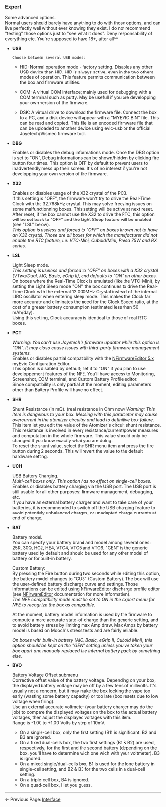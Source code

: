 ### Expert

Some advanced options.  
Normal users should barely have anything to do with those options, and can live perfectly well without ever knowing they exist. 
I do not recommend "testing" those options just to "see what it does". Deny responsability of everything etc. 
You're supposed to have 18+, after all^^

  * __USB__

        Choose between several USB modes:
     * HID: Normal operation mode - factory setting. Disables any other USB device than HID.
       HID is always active, even in the two others modes of operation. This feature permits communication between the box and firmware utilities.

     * COM: A virtual COM interface; mainly used for debugging with a COM terminal such as putty.
       May be usefull if you are developping your own version of the firmware.

     * DSK: A virtual drive to download the firmware file.
     Connect the box to a PC, and a disk device will appear with a "MYEVIC.BIN" file. This can be read and copied. This file is an encoded firmware file that can be uploaded to another device using evic-usb or the official Joyetech/Wismec firmware tool.

  * __DBG__
  
    Enables or disables the debug informations mode. Once the DBG option is set to "ON", Debug informations can be shown/hidden by clicking fire button four times. This option is OFF by default to prevent users to inadvertendly mess up their screen. It's of no interest if you're not developping your own version of the firmware.

  * __X32__

    Enables or disables usage of the X32 crystal of the PCB.  
    If this setting is "OFF", the firmware won't try to drive the Real-Time Clock with the 32.768kHz crystal. This may solve freezing issues on some malfunctionning boxes. This setting will be active at next reset.  
    After reset, if the box cannot use the X32 to drive the RTC, this option will be set back to "OFF" and the Light Sleep feature will be enabled (see "LSL" below).  
    *This option is useless and forced to "OFF" on boxes known not to have an X32 crystal. Those are all boxes for which the manufacturer did not enable the RTC feature, i.e: VTC-Mini, Cuboid/Mini, Presa 75W and RX series.*  

  * __LSL__
  
    Light Sleep mode.  
    *This setting is useless and forced to "OFF" on boxes with a X32 crystal (VTwo/Dual, AIO, Basic, eGrip II), and defaults to "ON" on other boxes.*  
    On boxes where the Real-Time Clock is emulated (like the VTC-Mini), by setting the Light Sleep mode "ON", the box continues to drive the Real-Time Clock with the external 12.000MHz Crystal instead of the internal LIRC oscillator when entering sleep mode. This makes the Clock far more accurate and eliminates the need for the Clock Speed ratio, at the cost of a greater battery consumption (estimated less than 50 mAh/day).  
    Using this setting, Clock accuracy is identical to those of real RTC boxes.

  * __PCT__
 
    *Warning: You can't use Joyetech's firmware updater while this option is "ON". It may aloso cause issues with third-party firmware management systems.*  
    Enables or disables partial compatibility with the [NFirmwareEditor 5.x](https://github.com/TBXin/NFirmwareEditor/releases) myEvic Configuration Editor.  
    This option is disabled by default; set it to "ON" if you plan to use developpement features of the NFE. You'll have access to Monitoring, Screenshot, COM terminal, and Custom Battery Profile editor.  
    Since compatibility is only partial at the moment, editing parameters other than Battery Profile will have no effect.  
 
  * __SHR__
  
    Shunt Resistance (in mΩ). (real resistance in Ohm now)
    *Warning: This item is dangerous to your box. Messing with this parameter may cause overcurrent in the atomizer circuitry and lead to definitive box failure.*  
    This item let you edit the value of the Atomizer's circuit shunt resistance. This resistance is involved in every resistance/current/power measures and computation in the whole firmware. This value should only be changed if you know exactly what you are doing.  
    To reset the shunt value, select the SHR menu item and press the fire button during 2 seconds. This will revert the value to the default hardware setting.

  * __UCH__

    USB Battery Charging.  
    *Multi-cell boxes only. This option has no effect on single-cell boxes.*  
    Enables or disables battery charging via the USB port. The USB port is still usable for all other purposes: firmware management, debugging, etc.  
    If you have an external battery charger and want to take care of your batteries, it is recommended to switch off the USB charging feature to avoid potentialy unbalanced charges, or unadapted charge currents at end of charge.

  * __BAT__

    Battery model.  
    You can specify your battery brand and model among several ones: 25R, 30Q, HG2, HE4, VTC4, VTC5 and VTC6. "GEN" is the generic battery used by default and should be used for any other model of battery or for built-in battery.  

    Custom Battery:  
    By pressing the Fire button during two seconds while editing this option, the battery model changes to "CUS" (Custom Battery). The box will use the user-defined battery discharge curve and settings. Those informations can be edited using [NFirwareEditor](https://github.com/TBXin/NFirmwareEditor/releases) discharge profile editor (see [NFirwareEditor](https://github.com/TBXin/NFirmwareEditor/releases) documentation for more information).  
    *The NFE compatibility mode must be set to ON in the expert menu for NFE to recognize the box as compatible.*

    At the moment, battery model information is used by the firmware to compute a more accurate state-of-charge than the generic setting, and to avoid battery stress by limiting max Amp draw. Max Amps by battery model is based on Mooch's stress tests and are fairly reliable.  

    *On boxes with built-in battery (AIO, Basic, eGrip II, Cuboid Mini), this option should be kept on the "GEN" setting unless you've taken your box apart and manualy replaced the internal battery pack by something else.*  

  * __BVO__

    Battery Voltage Offset submenu  
    Corrective offset value of the battery voltage. Depending on your box, the displayed battery voltage may be off by a few tens of millivolts. It's usually not a concern, but it may make the box locking the vape too early (wasting some battery capacity) or too late (box resets due to low voltage when firing).  
    Use an external accurate voltmeter (your battery charger may do the job) to compare the displayed voltages on the box to the actual battery voltages, then adjust the displayed voltages with this item.  
    Range is -1.00 to +1.00 Volts by step of 10mV.  
    * On a single-cell box, only the first setting (B1) is significant. B2 and B3 are ignored.  
    * On a fixed dual-cells box, the two first settings (B1 & B2) are used, respectively, for the first and the second battery (depending on the box, you'll have to determine wich one wich with your voltmeter). B3 is ignored.  
    * On a mixed single/dual-cells box, B1 is used for the lone battery in single-cell setting, and B2 & B3 for the two cells in a dual-cell setting.  
    * On a triple-cell box, B4 is ignored.  
    * On a quad-cell box, I let you guess.  

-----

← Previous Page: [Interface](interface_en.md) 

